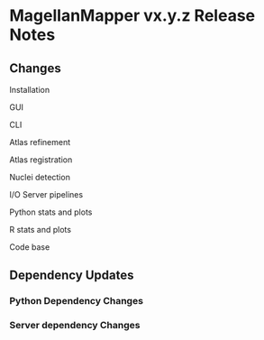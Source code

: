 # MagellanMapper vx.y.z Release Notes

## Changes

Installation

GUI

CLI

Atlas refinement

Atlas registration

Nuclei detection

I/O
Server pipelines

Python stats and plots

R stats and plots

Code base

## Dependency Updates

### Python Dependency Changes

### Server dependency Changes
